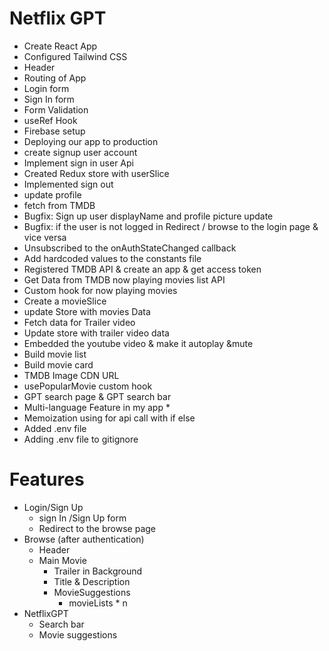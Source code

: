 # Netflix GPT

- Create React App
- Configured Tailwind CSS
- Header
- Routing of App
- Login form
- Sign In form
- Form Validation
- useRef Hook
- Firebase setup
- Deploying our app to production
- create signup user account
- Implement sign in user Api
- Created Redux store with userSlice
- Implemented sign out
- update profile
- fetch from TMDB
- Bugfix: Sign up user displayName and profile picture update
- Bugfix: if the user is not logged in Redirect / browse to the login page & vice versa
- Unsubscribed to the onAuthStateChanged callback
- Add hardcoded values to the constants file
- Registered TMDB API & create an app & get access token
- Get Data from TMDB now playing movies list API
- Custom hook for now playing movies
- Create a movieSlice
- update Store with movies Data
- Fetch data for Trailer video
- Update store with trailer video data
- Embedded the youtube video & make it autoplay &mute
- Build movie list
- Build movie card
- TMDB Image CDN URL
- usePopularMovie custom hook
- GPT search page & GPT search bar
- Multi-language Feature in my app \*
- Memoization using for api call with if else
- Added .env file
- Adding .env file to gitignore

# Features

- Login/Sign Up
  - sign In /Sign Up form
  - Redirect to the browse page
- Browse (after authentication)
  - Header
  - Main Movie
    - Trailer in Background
    - Title & Description
    - MovieSuggestions
      - movieLists \* n
- NetflixGPT
  - Search bar
  - Movie suggestions
